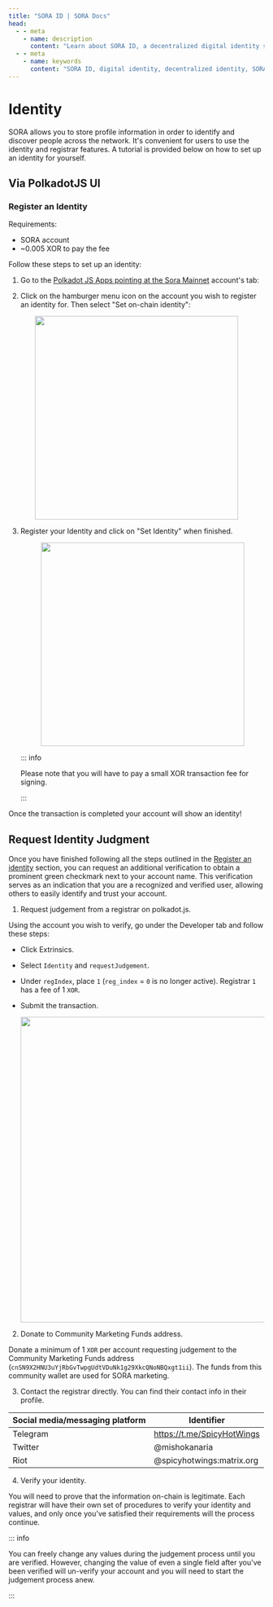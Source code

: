 ```yaml
---
title: "SORA ID | SORA Docs"
head:
  - - meta
    - name: description
      content: "Learn about SORA ID, a decentralized digital identity solution on the SORA network. Discover how SORA ID enables users to manage their digital identities securely, interact with decentralized applications, and engage in trustless transactions within the SORA ecosystem."
  - - meta
    - name: keywords
      content: "SORA ID, digital identity, decentralized identity, SORA network, decentralized applications, trustless transactions"
---
```


# Identity

SORA allows you to store profile information in order to identify and discover people across the network. It's convenient for users to use the identity and registrar features. A tutorial is provided below on how to set up an identity for yourself.

## Via PolkadotJS UI

### Register an Identity

Requirements:

- SORA account
- ~0.005 XOR to pay the fee

Follow these steps to set up an identity:

1. Go to the [Polkadot JS Apps pointing at the Sora Mainnet](https://polkadot.js.org/apps/?rpc=wss%3A%2F%2Fws.mof.sora.org#/accountss) account's tab:

2. Click on the hamburger menu icon on the account you wish to register an identity for. Then select "Set on-chain identity":

  <center><img src="/.gitbook/assets/id-select-menu.png" width="400"></center>

3. Register your Identity and click on "Set Identity" when finished.

   <center><img src="/.gitbook/assets/id-register-id.png" width="400"></center>

   ::: info

   Please note that you will have to pay a small XOR transaction fee for signing.

   :::

Once the transaction is completed your account will show an identity!

## Request Identity Judgment

Once you have finished following all the steps outlined in the [Register an identity](/id.md#register-an-identity) section, you can request an additional verification to obtain a prominent green checkmark next to your account name. This verification serves as an indication that you are a recognized and verified user, allowing others to easily identify and trust your account.

1. Request judgement from a registrar on polkadot.js.

Using the account you wish to verify, go under the Developer tab and follow these steps:

- Click Extrinsics.
- Select `Identity` and `requestJudgement`.
- Under `regIndex`, place `1` (`reg_index` = `0` is no longer active). Registrar `1` has a fee of 1 `XOR`.
- Submit the transaction.

  <center><img src="/.gitbook/assets/requestJudgement.png" width="600"></center>

2. Donate to Community Marketing Funds address.

Donate a minimum of 1 `XOR` per account requesting judgement to the Community Marketing Funds address (`cnSN9X2HNU3uYjRbGvTwpgUdtVDuNk1g29XkcQNoNBQxgt1ii`).
The funds from this community wallet are used for SORA marketing.

3. Contact the registrar directly. You can find their contact info in their profile.

| Social media/messaging platform | Identifier                 |
| ------------------------------- | -------------------------- |
| Telegram                        | https://t.me/SpicyHotWings |
| Twitter                         | @mishokanaria              |
| Riot                            | @spicyhotwings:matrix.org  |

4. Verify your identity.

You will need to prove that the information on-chain is legitimate. Each registrar will have their own set of procedures to verify your identity and values, and only once you've satisfied their requirements will the process continue.

::: info

You can freely change any values during the judgement process until you are verified. However, changing the value of even a single field after you've been verified will un-verify your account and you will need to start the judgement process anew.

:::
